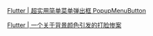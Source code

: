 [Flutter | 超实用简单菜单弹出框 PopupMenuButton](https://juejin.im/post/5d48b3efe51d453b7779d4e4)

[Flutter | 一个关于背景颜色引发的打脸惨案](https://juejin.im/post/5d4a3b15f265da03cf7a76e8)

